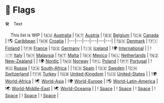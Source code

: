 🏁 Flags
===============

🛠 Text

 
This list is WIP
| !🇦🇺 [Australia]  | !🇦🇹 [Austria]  | !🇧🇪 [Belgium]  | !🇨🇦 [Canada]  | !🌎 [Caribbean] | !🇭🇷 [Croatia]  |
|---|---|---|---|---|---|
| !🇩🇰 [Denmark]  | !🇫🇮 [Finland]  | !🇫🇷 [France]  | !🇩🇪 [Germany]  | !🇮🇸 [Iceland]  | !🌍 [International] |
| !🇮🇹 [Italy]  | !🇲🇾 [Malaysia]  | !🇲🇹 [Malta]  | !🇲🇽 [Mexico]  | !🇳🇱 [Netherlands]  | !🇳🇿 [New-Zealand]  |
| !🌍 [Nordic] | !🇳🇴 [Norway]  | !🇵🇱 [Poland]  | !🇵🇹 [Portugal]  | !🇷🇺 [Russia]  | !🇿🇦 [South-Africa]  |
| !🇪🇸 [Spain]  | !🇸🇪 [Sweden]  | !🇨🇭 [Switzerland]  | !🇹🇷 [Turkey]  | !🇬🇧 [United-Kingdom]  | !🇺🇸 [United-States]  |
| !🌍 [World-Africa] | !🌏 [World-Asia] | !🌍 [World-Europe] | !🌎 [World-Latin-America] | !🌏 [World-Middle-East] | !🌏 [World-Oceania] |
| ! [Space] | ! [Space] | ! [Space] | ! [Space] | ! [Space] | ! [Space] |

[Australia]:https://github.com/Tapiosinn/tv-logos/blob/master/countries/australia "Australia"
[Austria]:https://github.com/Tapiosinn/tv-logos/blob/master/countries/austria "Austria"
[Belgium]:https://github.com/Tapiosinn/tv-logos/blob/master/countries/belgium "Belgium"
[Canada]:https://github.com/Tapiosinn/tv-logos/blob/master/countries/canada "Canada"
[Caribbean]:https://github.com/Tapiosinn/tv-logos/blob/master/countries/caribbean "Caribbean"
[Croatia]:https://github.com/Tapiosinn/tv-logos/blob/master/countries/croatia "Croatia"
[Denmark]:https://github.com/Tapiosinn/tv-logos/blob/master/countries/nordic/denmark "Denmark"
[Finland]:https://github.com/Tapiosinn/tv-logos/blob/master/countries/nordic/finland "Finland"
[France]:https://github.com/Tapiosinn/tv-logos/blob/master/countries/france "France"
[Germany]:https://github.com/Tapiosinn/tv-logos/blob/master/countries/germany "Germany"
[Iceland]:https://github.com/Tapiosinn/tv-logos/blob/master/countries/nordic/iceland "Iceland"
[International]:https://github.com/Tapiosinn/tv-logos/blob/master/countries/international "International"
[Italy]:https://github.com/Tapiosinn/tv-logos/blob/master/countries/italy "Italy"
[Malaysia]:https://github.com/Tapiosinn/tv-logos/blob/master/countries/malaysia "Malaysia"
[Malta]:https://github.com/Tapiosinn/tv-logos/blob/master/countries/malta "Malta"
[Mexico]:https://github.com/Tapiosinn/tv-logos/blob/master/countries/mexico "Mexico"
[Netherlands]:https://github.com/Tapiosinn/tv-logos/blob/master/countries/netherlands "Netherlands"
[New-Zealand]:https://github.com/Tapiosinn/tv-logos/blob/master/countries/new-zealand "New-Zealand"
[Nordic]:https://github.com/Tapiosinn/tv-logos/blob/master/countries/nordic "Nordic"
[Norway]:https://github.com/Tapiosinn/tv-logos/blob/master/countries/nordic/norway "Norway"
[Poland]:https://github.com/Tapiosinn/tv-logos/blob/master/countries/poland "Poland"
[Portugal]:https://github.com/Tapiosinn/tv-logos/blob/master/countries/portugal "Portugal"
[Russia]:https://github.com/Tapiosinn/tv-logos/blob/master/countries/russia "Russia"
[South-Africa]:https://github.com/Tapiosinn/tv-logos/blob/master/countries/south-africa "South-Africa"
[Spain]:https://github.com/Tapiosinn/tv-logos/blob/master/countries/spain "Spain"
[Sweden]:https://github.com/Tapiosinn/tv-logos/blob/master/countries/nordic/sweden "Sweden"
[Switzerland]:https://github.com/Tapiosinn/tv-logos/blob/master/countries/switzerland "Switzerland"
[Turkey]:https://github.com/Tapiosinn/tv-logos/blob/master/countries/turkey "Turkey"
[United-Kingdom]:https://github.com/Tapiosinn/tv-logos/blob/master/countries/united-kingdom "United-Kingdom"
[United-States]:https://github.com/Tapiosinn/tv-logos/blob/master/countries/United-states "United-States"
[World-Africa]:https://github.com/Tapiosinn/tv-logos/blob/master/countries/world-africa "World-Africa"
[World-Asia]:https://github.com/Tapiosinn/tv-logos/blob/master/countries/world-asia "World-Asia"
[World-Europe]:https://github.com/Tapiosinn/tv-logos/blob/master/countries/world-europe "World-Europe"
[World-Latin-America]:https://github.com/Tapiosinn/tv-logos/blob/master/countries/world-latin-america "World-Latin-America"
[World-Middle-East]:https://github.com/Tapiosinn/tv-logos/blob/master/countries/world-middle-east "World-Middle-East"
[World-Oceania]:https://github.com/Tapiosinn/tv-logos/blob/master/countries/world-oceania "World-Oceania"

[space]:https://github.com/Tapiosinn/tv-logos/blob/master/misc/%CE%A9/space-1500.png
